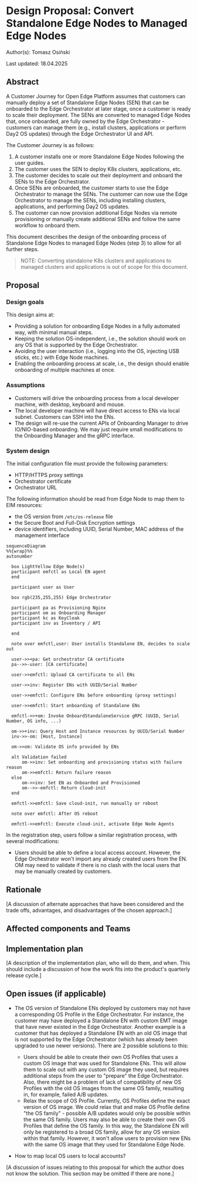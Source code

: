 # Design Proposal: Convert Standalone Edge Nodes to Managed Edge Nodes

Author(s): Tomasz Osiński

Last updated: 18.04.2025

## Abstract

A Customer Journey for Open Edge Platform assumes that customers can manually deploy a set of Standalone
Edge Nodes (SEN) that can be onboarded to the Edge Orchestrator at later stage, once a customer is ready to scale their deployment.
The SENs are converted to managed Edge Nodes that, once onboarded, are fully owned by the Edge Orchestrator - customers
can manage them (e.g., install clusters, applications or perform Day2 OS updates) through the Edge Orchestrator UI and API.

The Customer Journey is as follows:

1. A customer installs one or more Standalone Edge Nodes following the user guides.
2. The customer uses the SEN to deploy K8s clusters, applications, etc.
3. The customer decides to scale out their deployment and onboard the SENs to the Edge Orchestrator.
4. Once SENs are onboarded, the customer starts to use the Edge Orchestrator to manage the SENs. 
   The customer can now use the Edge Orchestrator to manage the SENs, including installing clusters, applications, and performing Day2 OS updates.
5. The customer can now provision additional Edge Nodes via remote provisioning or manually create additional SENs and follow the same workflow to onboard them.

This document describes the design of the onboarding process of Standalone Edge Nodes to managed Edge Nodes (step 3) to allow for all further steps. 

> NOTE: Converting standalone K8s clusters and applications to managed clusters and applications is out of scope for this document. 

## Proposal

### Design goals

This design aims at:

- Providing a solution for onboarding Edge Nodes in a fully automated way, with minimal manual steps.
- Keeping the solution OS-independent, i.e., the solution should work on any OS that is supported by the Edge Orchestrator.
- Avoiding the user interaction (i.e., logging into the OS, injecting USB sticks, etc.) with Edge Node machines.
- Enabling the onboarding process at scale, i.e., the design should enable onboarding of multiple machines at once.

### Assumptions

- Customers will drive the onboarding process from a local developer machine, with desktop, keyboard and mouse.
- The local developer machine will have direct access to ENs via local subnet. Customers can SSH into the ENs.
- The design will re-use the current APIs of Onboarding Manager to drive IO/NIO-based onboarding.
  We may just require small modifications to the Onboarding Manager and the gRPC interface.

### System design

The initial configuration file must provide the following parameters:
- HTTP/HTTPS proxy settings
- Orchestrator certificate
- Orchestrator URL

The following information should be read from Edge Node to map them to EIM resources:

- the OS version from `/etc/os-release` file
- the Secure Boot and Full-Disk Encryption settings
- device identifiers, including UUID, Serial Number, MAC address of the management interface

```mermaid
sequenceDiagram
%%{wrap}%%
autonumber

  box LightYellow Edge Node(s)
  participant emfctl as Local EN agent
  end

  participant user as User

  box rgb(235,255,255) Edge Orchestrator

  participant pa as Provisioning Nginx
  participant om as Onboarding Manager
  participant kc as KeyCloak
  participant inv as Inventory / API

  end

  note over emfctl,user: User installs Standalone EN, decides to scale out

  user->>+pa: Get orchestrator CA certificate
  pa-->>-user: [CA certificate]

  user->>emfctl: Upload CA certificate to all ENs

  user->>inv: Register ENs with UUID/Serial Number

  user->>emfctl: Configure ENs before onboarding (proxy settings)

  user->>emfctl: Start onboarding of Standalone ENs

  emfctl->>+om: Invoke OnboardStandaloneService gRPC (UUID, Serial Number, OS info, ...)

  om->>+inv: Query Host and Instance resources by UUID/Serial Number
  inv->>-om: [Host, Instance]

  om->>om: Validate OS info provided by ENs

  alt Validation failed
      om->>inv: Set onboarding and provisioning status with failure reason
      om->>emfctl: Return failure reason
  else
      om->>inv: Set EN as Onboarded and Provisioned
      om-->>-emfctl: Return cloud-init
  end

  emfctl->>emfctl: Save cloud-init, run manually or reboot

  note over emfctl: After OS reboot

  emfctl->>emfctl: Execute cloud-init, activate Edge Node Agents
```

In the registration step, users follow a similar registration process, with several modifications:
- Users should be able to define a local access account. However, the Edge Orchestrator won't import any
  already created users from the EN. OM may need to validate if there is no clash with the local users 
  that may be manually created by customers.





## Rationale

[A discussion of alternate approaches that have been considered and the trade
offs, advantages, and disadvantages of the chosen approach.]

## Affected components and Teams

## Implementation plan

[A description of the implementation plan, who will do them, and when.
This should include a discussion of how the work fits into the product's
quarterly release cycle.]

## Open issues (if applicable)

- The OS version of Standalone ENs deployed by customers may not have a corresponding OS Profile in the Edge Orchestrator.
  For instance, the customer may have deployed a Standalone EN with custom EMT image that have never existed in the Edge Orchestrator.
  Another example is a customer that has deployed a Standalone EN with an old OS image that is not supported by the Edge Orchestrator 
  (which has already been upgraded to use newer versions). There are 2 possible solutions to this:
  - Users should be able to create their own OS Profiles that uses a custom OS image that was used for Standalone ENs.
    This will allow them to scale out with any custom OS image they used, but requires additional steps from the user to "prepare"
    the Edge Orchestrator. Also, there might be a problem of lack of compatibility of new OS Profiles with the old OS images from the same OS family,
    resulting in, for example, failed A/B updates. 
  - Relax the scope of OS Profile. Currently, OS Profiles define the exact version of OS image. We could relax that
    and make OS Profile define "the OS family" - possible A/B updates would only be possible within the same OS family.
    Users may also be able to create their own OS Profiles that define the OS family. In this way, the Standalone EN will only
    be registered to a broad OS family, allow for any OS version within that family. However, it won't allow
    users to provision new ENs with the same OS image that they used for Standalone Edge Node.

- How to map local OS users to local accounts?


[A discussion of issues relating to this proposal for which the author does not
know the solution. This section may be omitted if there are none.]
